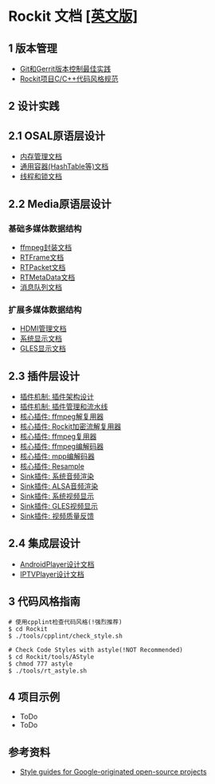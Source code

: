 # Rockit 文档 [[英文版]](./README.md)

## 1 版本管理

- [Git和Gerrit版本控制最佳实践](./cn/1-version-control/vc-git-gerrit-version.md)
- [Rockit项目C/C++代码风格规范](./cn/1-version-control/vc-code-style-standards.md)

## 2 设计实践

## 2.1 OSAL原语层设计

- [内存管理文档](./cn/2-design-osal-media/osal-memory-manager.md)
- [通用容器(HashTable等)文档](./cn/2-design-osal-media/osal-common-container.md)
- [线程和锁文档](./cn/2-design-osal-media/osal-thread-and-mutex.md)

## 2.2 Media原语层设计

### 基础多媒体数据结构

- [ffmpeg封装文档](./cn/2-design-osal-media/media-ffmpeg-api.md)
- [RTFrame文档](./cn/2-design-osal-media/media-rt-frame.md)
- [RTPacket文档](./cn/2-design-osal-media/media-rt-packet.md)
- [RTMetaData文档](./cn/2-design-osal-media/media-metadata.md)
- [消息队列文档](./cn/2-design-osal-media/media-event-queue.md)

### 扩展多媒体数据结构

- [HDMI管理文档](./cn/2-design-osal-media/media-hdmi-manager.md)
- [系统显示文档](./cn/2-design-osal-media/media-system-display.md)
- [GLES显示文档](./cn/2-design-osal-media/media-gles-display.md)

## 2.3 插件层设计

- [插件机制: 插件架构设计](./cn/3-design-plugin/plugin-arch.md)
- [插件机制: 插件管理和流水线](./cn/3-design-plugin/plugin-manager.md)
- [核心插件: ffmpeg解复用器](./cn/3-design-plugin/core-demuxer-ffmpeg.md)
- [核心插件: Rockit加密流解复用器](./cn/3-design-plugin/core-demuxer-rt-mp4.md)
- [核心插件: ffmpeg复用器](./cn/3-design-plugin/core-muxer-ffmpeg.md)
- [核心插件: ffmpeg编解码器](./cn/3-design-plugin/core-codec-ffmpeg.md)
- [核心插件: mpp编解码器](./cn/3-design-plugin/core-codec-vpuapi.md)
- [核心插件: Resample](./cn/3-design-plugin/core-resample.md)
- [Sink插件: 系统音频渲染](./cn/3-design-plugin/sink-audio-system.md)
- [Sink插件: ALSA音频渲染](./cn/3-design-plugin/sink-audio-alsa.md)
- [Sink插件: 系统视频显示](./cn/3-design-plugin/sink-video-system.md)
- [Sink插件: GLES视频显示](./cn/3-design-plugin/sink-video-gles.md)
- [Sink插件: 视频质量反馈](./cn/3-design-plugin/sink-qos-stat.md)

## 2.4 集成层设计

- [AndroidPlayer设计文档](./cn/4-design-player/android-player.md)
- [IPTVPlayer设计文档](./cn/4-design-player/iptv-player.md)

## 3 代码风格指南

``` shell
# 使用cpplint检查代码风格(!强烈推荐)
$ cd Rockit
$ ./tools/cpplint/check_style.sh

# Check Code Styles with astyle(!NOT Recommended)
$ cd Rockit/tools/AStyle
$ chmod 777 astyle
$ ./tools/rt_astyle.sh
```

## 4 项目示例

- ToDo
- ToDo

## 参考资料

- [Style guides for Google-originated open-source projects](https://github.com/google/styleguide)
